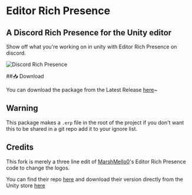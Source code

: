 # Editor Rich Presence
## A Discord Rich Presence for the Unity editor

Show off what you're working on in unity with Editor Rich Presence on discord.

![Discord Rich Presence](https://user-images.githubusercontent.com/93742413/226097935-8e35ef30-efb7-4be2-b1ed-d80ecdafc9c0.png)

##📥 Download

You can download the package from the Latest Release [here](https://github.com/Reava/Unity-Rich-Presence/releases/latest/)~

## Warning

This package makes a `.erp` file in the root of the project if you don't want this to be shared in a git repo add it to your ignore list.


## Credits

This fork is merely a three line edit of [MarshMello0](https://github.com/MarshMello0)'s Editor Rich Presence code to change the logos.

You can find their repo [here](https://github.com/MarshMello0/Editor-Rich-Presence/) and download their version directly from the Unity store [here](https://assetstore.unity.com/packages/tools/utilities/editor-rich-presence-178736)
